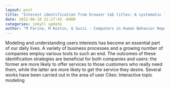 ```yaml
--- 
layout: post 
title: "Interest identification from browser tab titles: A systematic literature review" 
date: 2022-06-10 22:27:43 -0400 
categories: jekyll update 
author: "M Farina, M Kostin, G Succi - Computers in Human Behavior Reports, 2022" 
--- 
```

Modeling and understanding users interests has become an essential part of our daily lives. A variety of business processes and a growing number of companies employ various tools to such an end. The outcomes of these identification strategies are beneficial for both companies and users: the former are more likely to offer services to those customers who really need them, while the latter are more likely to get the service they desire. Several works have been carried out in the area of user Cites: Interactive topic modeling